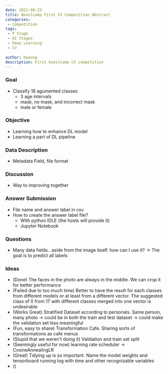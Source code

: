 ```yaml
---
date: 2021-08-23
title: Boostcamp First CV Competition Abstract
categories: 
 - Competition
tags:
 - P Stage
 - AI Stages
 - Deep Learning
 - CV
 
author: Hyeong
description: First boostcamp CV competition
---
```

### Goal
- Classify 18 agumented classes
    - 3 age intervals
    - mask, no mask, and incorrect mask
    - male or female

### Objective
- Learning how to enhance DL model
- Learning a part of DL pipeline

### Data Description
- Metadata Field, file format

### Discussion
- Way to improving together

### Answer Submission
- File name and answer label in csv
- How to create the answer label file?
    - With python IDLE (the hosts will provide it)
    - Jupyter Notebook

### Questions
- Many data fields.. aside from the image itself. how can I use it? -> The goal is to predict all labels

### Ideas
- (Done) The faces in the photo are always in the middle. We can crop it for better performance
- (Failed due to too much time) Better to have the result for each classes from different models or at least from a different vector. The suggested class of 0 from 17 with different classes merged into one vector is undesirable 
- (Works Great) Stratified Dataset according to personals. Same person, many photo -> could be in both the train and test dataset -> could make the validation set less meaningful
- (Fun, easy to share) Transformation Cafe. Sharing sorts of transformations as cafe menus
- (Stupid that we weren't doing it) Validation and train set split
- (Seemingly useful for now) learning rate scheduler -> CosineAnnealingLR
- (Great) Tidying up is so important. Name the model weights and tensorboard running log with time and other recognizable variables
- ()


